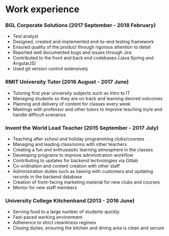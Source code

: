 # Work experience

### BGL Corporate Solutions (2017 September - 2018 February)

* Test analyst
* Designed, created and implemented end-to-end testing framework
* Ensured quality of the product through rigorous attention to detail
* Reported well documented bugs and issues through Jira
* Contributed to the front and back end codebases (Java Spring and AngularJS)
* Used git version control extensively

### RMIT University Tutor (2016 August - 2017 June)

* Tutoring first year university subjects such as Intro to IT
* Managing students so they are on track and learning desired outcomes
* Planning and delivery of content for classes every week
* Meetings with professor and other tutors to improve teaching style and handle
  difficult scenarios

### Invent the World Lead Teacher (2015 September - 2017 July)

* Teaching after school and holiday programming clubs/courses
* Managing and leading classrooms with other teachers
* Creating a fun and enthusiastic learning atmosphere in the classes
* Developing programs to improve administration workflow
* Contributing to updates for backend technologies via Gitlab
* Co-ordination and content creation with other staff
* Administration duties such as liaising with customers and updating records in
  the backend database
* Creation of front-facing marketing material for new clubs and courses
* Mentor for new staff members

### University College Kitchenhand (2013 - 2016 June)

* Serving food to a large number of students quickly
* Fast-paced working environment
* Adherence to strict cleanliness regimes
* Closing duties, ensuring the kitchen and dining area is clean and secure

